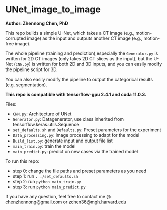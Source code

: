# UNet_image_to_image
**Author: Zhennong Chen, PhD**<br />

This repo builds a simple U-Net, which takes a CT image (e.g., motion-corrupted image) as the input and outputs another CT  image (e.g., motion-free image). 

The whole pipeline (training and prediction),especially the ```Generator.py``` is written for 2D CT images (only takes 2D CT slices as the input), but the U-Net (```CNN.py```) is written for both 2D and 3D inputs, and you can easily modify the pipeline script for 3D.

You can also easily modify the pipeline to output the categorical results (e.g. segmentation).

**This repo is compatible with tensorflow-gpu 2.4.1 and cuda 11.0.3.**

Files:<br />
- ```CNN.py```: Architecture of UNet<br />
- ```Generator.py```: Datagenerator, use class inherited from tensorflow.keras.utils.Sequence<br />
- ```set_defaults.sh``` and ```Defaults.py```: Preset parameters for the experiment<br />
- ```Data_processing.py```: image processing to adapt for the model<br />
- ```Build_list.py```: generate input and output file list<br />
- ```main_train.py```: train the model<br />
- ```main_predict.py```: predict on new cases via the trained model<br />

To run this repo:<br />
- step 0: change the file paths and preset parameters as you need<br />
- step 1: run ```. ./set_defaults.sh```<br />
- step 2: run ```python main_train.py```<br />
- step 3: run ```python main_predict.py```<br />

If you have any question, feel free to contact me @ chenzhennong@gmail.com or zchen36@mgh.harvard.edu
